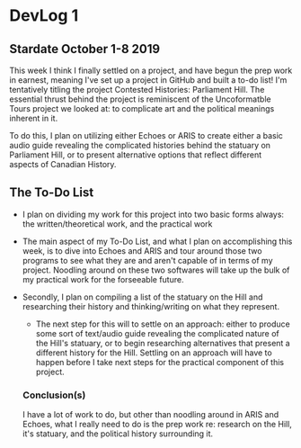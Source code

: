 # DevLog 1
## Stardate October 1-8 2019
This week I think I finally settled on a project, and have begun the prep work in earnest, meaning I've set up a project in GitHub and built a to-do list! I'm tentatively titling the project Contested Histories: Parliament Hill. The essential thrust behind the project is reminiscent of the Uncoformatble Tours project we looked at: to complicate art and the political meanings inherent in it.

To do this, I plan on utilizing either Echoes or ARIS to create either a basic audio guide revealing the complicated histories behind the statuary on Parliament Hill, or to present alternative options that reflect different aspects of Canadian History.

## The To-Do List
- I plan on dividing my work for this project into two basic forms always: the written/theoretical work, and the practical work
- The main aspect of my To-Do List, and what I plan on accomplishing this week, is to dive into Echoes and ARIS and tour around those two programs to see what they are and aren't capable of in terms of my project. Noodling around on these two softwares will take up the bulk of my practical work for the forseeable future.
- Secondly, I plan on compiling a list of the statuary on the Hill and researching their history and thinking/writing on what they represent.
  - The next step for this will to settle on an approach: either to produce some sort of text/audio guide revealing the complicated nature of the Hill's statuary, or to begin researching alternatives that present a different history for the Hill. Settling on an approach will have to happen before I take next steps for the practical component of this project.
  
  
  ### Conclusion(s)
  I have a lot of work to do, but other than noodling around in ARIS and Echoes, what I really need to do is the prep work re: research on the Hill, it's statuary, and the political history surrounding it.

